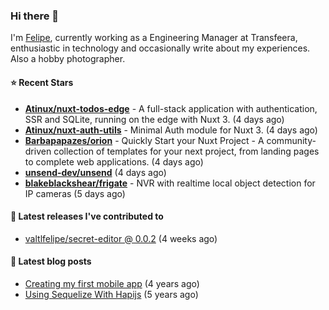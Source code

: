 ### Hi there 👋

I'm [Felipe](https://felipevm.com), currently working as a Engineering Manager at Transfeera, enthusiastic in technology and occasionally write about my experiences. Also a hobby photographer.

#### ⭐ Recent Stars
- **[Atinux/nuxt-todos-edge](https://github.com/Atinux/nuxt-todos-edge)** - A full-stack application with authentication, SSR and SQLite, running on the edge with Nuxt 3. (4 days ago)
- **[Atinux/nuxt-auth-utils](https://github.com/Atinux/nuxt-auth-utils)** - Minimal Auth module for Nuxt 3. (4 days ago)
- **[Barbapapazes/orion](https://github.com/Barbapapazes/orion)** - Quickly Start your Nuxt Project - A community-driven collection of templates for your next project, from landing pages to complete web applications. (4 days ago)
- **[unsend-dev/unsend](https://github.com/unsend-dev/unsend)** (4 days ago)
- **[blakeblackshear/frigate](https://github.com/blakeblackshear/frigate)** - NVR with realtime local object detection for IP cameras (5 days ago)

#### 🚀 Latest releases I've contributed to


- [valtlfelipe/secret-editor @ 0.0.2](https://github.com/valtlfelipe/secret-editor/releases/tag/0.0.2) (4 weeks ago)

#### 📄 Latest blog posts
- [Creating my first mobile app](https://felipevm.com/posts/creating-my-first-mobile-app/) (4 years ago)
- [Using Sequelize With Hapijs](https://felipevm.com/posts/using-sequelize-with-hapijs/) (5 years ago)
